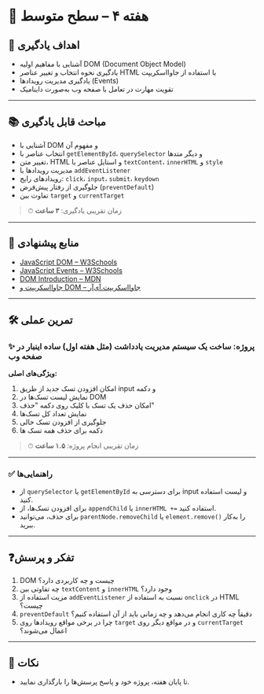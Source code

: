 # 🌟 هفته ۴ – سطح متوسط

## 🎯 اهداف یادگیری

- آشنایی با مفاهیم اولیه DOM (Document Object Model)
- یادگیری نحوه انتخاب و تغییر عناصر HTML با استفاده از جاوااسکریپت
- یادگیری مدیریت رویدادها (Events)
- تقویت مهارت در تعامل با صفحه وب به‌صورت داینامیک

---

## 📚 مباحث قابل یادگیری

- آشنایی با DOM و مفهوم آن
- انتخاب عناصر با `getElementById`، `querySelector` و دیگر متدها
- تغییر متن، HTML و استایل عناصر با `textContent`، `innerHTML` و `style`
- مدیریت رویدادها با `addEventListener`
- رویدادهای رایج: `click`، `input`، `submit`، `keydown`
- جلوگیری از رفتار پیش‌فرض (`preventDefault`)
- تفاوت بین `target` و `currentTarget`

> ⏱ زمان تقریبی یادگیری: **۳ ساعت**

---

## 🔗 منابع پیشنهادی

- [JavaScript DOM – W3Schools](https://www.w3schools.com/js/js_htmldom.asp)
- [JavaScript Events – W3Schools](https://www.w3schools.com/js/js_events.asp)
- [DOM Introduction – MDN](https://developer.mozilla.org/en-US/docs/Web/API/Document_Object_Model/Introduction)
- [جاوااسکریپت و DOM – جاوااسکریپت.آی‌آر](https://javascript.ir)

---

## 🛠 تمرین عملی

### ✨ پروژه: ساخت یک سیستم مدیریت یادداشت (مثل هفته اول) ساده اینبار در صفحه وب

**ویژگی‌های اصلی:**

1. امکان افزودن تسک جدید از طریق input و دکمه
2. نمایش لیست تسک‌ها در DOM
3. امکان حذف یک تسک با کلیک روی دکمه "حذف"
4. نمایش تعداد کل تسک‌ها
5. جلوگیری از افزودن تسک خالی
5. دکمه برای حذف همه تسک ها


> ⏱ زمان تقریبی انجام پروژه: **۱.۵ ساعت**

---

### ✅ راهنمایی‌ها

- از `querySelector` یا `getElementById` برای دسترسی به input و لیست استفاده کنید.
- برای افزودن تسک‌ها، از `appendChild` یا `innerHTML +=` استفاده کنید.
- برای حذف، می‌توانید `parentNode.removeChild` یا `element.remove()` را به‌کار ببرید.

---

## ❓تفکر و پرسش

1. DOM چیست و چه کاربردی دارد؟
2. چه تفاوتی بین `textContent` و `innerHTML` وجود دارد؟
3. مزیت استفاده از `addEventListener` نسبت به استفاده از `onclick` در HTML چیست؟
4. `preventDefault` دقیقاً چه کاری انجام می‌دهد و چه زمانی باید از آن استفاده کنیم؟
5. چرا در برخی مواقع رویدادها روی `target` و در مواقع دیگر روی `currentTarget` اعمال می‌شوند؟

---

## 📝 نکات

- تا پایان هفته، پروژه خود و پاسخ پرسش‌ها را بارگذاری نمایید.

